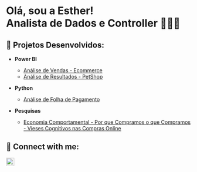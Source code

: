 <h1>Olá, sou a Esther! <br/><a >Analista de Dados</a> e <a >Controller</a> 👩🏽‍💻
<h2>📌 Projetos Desenvolvidos:</h2>

- <b>Power BI</b>
  - [Análise de Vendas - Ecommerce](https://github.com/esthercristina/Powerbi_Ecommerce)
  - [Análise de Resultados - PetShop](https://github.com/esthercristina/PowerBI_PetShop)
    
- <b>Python</b>
  - [Análise de Folha de Pagamento](https://github.com/esthercristina/Powerbi_Ecommerce)
 
- <b>Pesquisas</b>
  - [Economia Comportamental - Por que Compramos o que Compramos - Vieses Cognitivos nas Compras Online](https://github.com/esthercristina/Pesquisa_EconomiaComportamental)
  

<h2> 🤳 Connect with me:</h2>


[<img align="left" alt="esthertogashi | LinkedIn" width="22px" src="https://cdn.jsdelivr.net/npm/simple-icons@v3/icons/linkedin.svg" />][linkedin]


[linkedin]: https://linkedin.com/in/esthercsantana


